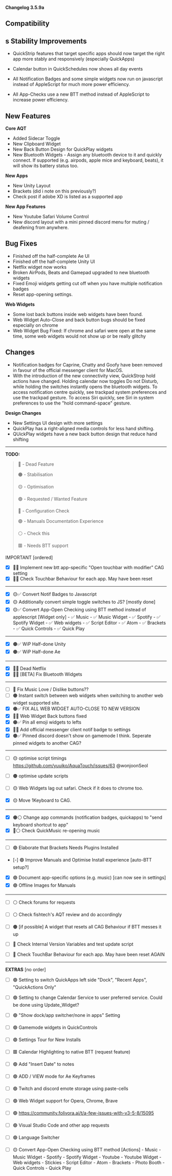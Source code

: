 **Changelog 3.5.9a**

**Compatibility**
-
s
**Stability Improvements**
-
- QuickStrip features that target specific apps should now target the right app more stably and responsively (especially QuickApps)
- Calendar button in QuickSchedules now shows all day events

- All Notification Badges and some simple widgets now run on javascript instead of AppleScript for much more power efficiency.
- All App-Checks use a new BTT method instead of AppleScript to increase power efficiency.


**New Features**
-

**Core AQT**
- Added Sidecar Toggle
- New Clipboard Widget
- New Back Button Design for QuickPlay widgets
- New Bluetooth Widgets - Assign any bluetooth device to it and quickly connect. If supported (e.g. airpods, apple mice and keyboard, beats), it will show its battery status too.

**New Apps**
- New Unity Layout
- Brackets (did i note on this previously?)
- Check post if adobe XD is listed as a supported app

**New App Features**
- New Youtube Safari Volume Control
- New discord layout with a mini pinned discord menu for muting / deafening from anywhere.

**Bug Fixes**
-
- Finished off the half-complete Ae UI
- Finished off the half-complete Unity UI
- Netflix widget now works
- Broken AirPods, Beats and Gamepad upgraded to new bluetooth widgets
- Fixed Emoji widgets getting cut off when you have multiple notification badges
- Reset app-opening settings.

**Web Widgets**
- Some lost back buttons inside web widgets have been found.
- Web Widget Auto-Close and back button bugs should be fixed especially on chrome
- Web Widget Bug Fixed: If chrome and safari were open at the same time, some web widgets would not show up or be really glitchy

**Changes**
-
- Notification badges for Caprine, Chatty and Goofy have been removed in favour of the official messenger client for MacOS.
- With the introduction of the new connectivity view, QuickStrop hold actions have changed. Holding calendar now toggles Do not Disturb, while holding the switches instantly opens the bluetooth widgets. To access notification centre quickly, see trackpad system preferences and use the trackpad gesture. To access Siri quickly, see Siri in system preferences to use the "hold command-space" gesture.

**Design Changes**
- New Settings UI design with more settings
- QuickPlay has a right-aligned media controls for less hand shifting.
- QUickPlay widgets have a new back button design that reduce hand shifting


------------------
**TODO:**

> 🔴 - Dead Feature
> 
> 🟠 - Stabilisation
> 
> 🟡 - Optimisation
> 
> 🟢 - Requested / Wanted Feature
> 
> 🔵 - Configuration Check
> 
> 🟣 - Manuals Documentation Experience
> 
> ⚪️ - Check this
> 
> 🟥 - Needs BTT support

IMPORTANT [ordered]

- [x] 🔵✅ Implement new btt app-specific "Open touchbar with modifier" CAG setting 
- [x] 🔵✅ Check Touchbar Behaviour for each app. May have been reset

----

- [x] 🟡✅ Convert Notif Badges to Javascript
- [x] 🟡   Additionally convert simple toggle switches to JS? [mostly done]
- [x] 🟡✅ Convert App-Open Checking using BTT method instead of applescript [Widget only] 
      - ✅ Music
      - ✅ Music Widget
      - ✅ Spotify
      - ✅ Spotify Widget
      - ✅ Web widgets
      - ✅ Script Editor
      - ✅ Atom
      - ✅ Brackets
      - ✅ Quick Controls
      - ✅ Quick Play

----

- [x] 🟠✅ WiP Half-done Unity 
- [x] 🟠✅ WiP Half-done Ae 

----

- [x] 🔴✅ Dead Netflix 
- [x] 🔴✅ [BETA] Fix Bluetooth Widgets 

----

- [ ] 🔴   Fix Music Love / Dislike buttons??
- [ ] 🟠   Instant switch between web widgets when switching to another web widget supported site.
- [x] 🟠✅ FIX ALL WEB WIDGET AUTO-CLOSE TO NEW VERSION
- [x] 🔴✅ Web Widget Back buttons fixed 
- [x] 🟠✅ Pin all emoji widgets to lefts
- [x] 🔴✅ Add official messenger client notif badge to settings 
- [x] 🟠✅ Pinned discord doesn't show on gamemode I think. Seperate pinned widgets to another CAG?

----

- [ ] 🟡 optimise script timings https://github.com/yuuiko/AquaTouch/issues/63 @wonjoonSeol
- [ ] 🟠 optimise update scripts
- [ ] 🟡 Web Widgets lag out safari. Check if it does to chrome too.
- [x] 🟡 Move 1Keyboard to CAG.


----

- [x] 🟠⚪️ Change app commands (notification badges, quickapps) to "send keyboard shortcut to app"
- [x] 🔴⚪️ Check QuickMusic re-opening music

----

- [ ] 🟣 Elaborate that Brackets Needs Plugins Installed
- [-] 🟣 Improve Manuals and Optimise Install experience [auto-BTT setup?]
- [x] 🟣 Document app-specific options (e.g. music) [can now see in settings]
- [x] 🟣 Offline Images for Manuals

----

- [ ] ⚪️ Check forums for requests
- [ ] ⚪️ Check fishtech's AQT review and do accordingly
- [ ] 🟠 [if possible] A widget that resets all CAG Behaviour if BTT messes it up

- [ ] 🔵 Check Internal Version Variables and test update script
- [ ] 🔵 Check TouchBar Behaviour for each app. May have been reset AGAIN


------------------

**EXTRAS** [no order]

- [ ] 🟢 Setting to switch QuickApps left side "Dock", "Recent Apps", "QuickActions Only"
- [ ] 🟢 Setting to change Calendar Service to user preferred service. Could be done using Update_Widget?
- [ ] 🟢 "Show dock/app switcher/none in apps" Setting
- [ ] 🟢 Gamemode widgets in QuickControls
- [ ] 🟣 Settings Tour for New Installs

- [ ] 🟥 Calendar Highlighting to native BTT (request feature)

- [ ] 🟢 Add "Insert Date" to notes
- [ ] 🟢 ADD / VIEW mode for Ae Keyframes
- [ ] 🟢 Twitch and discord emote storage using paste-cells
- [ ] 🟢 Web Widget support for Opera, Chrome, Brave
- [ ] 🟢 https://community.folivora.ai/t/a-few-issues-with-v3-5-8/15095

- [ ] 🟢 Visual Studio Code and other app requests
- [ ] 🟢 Language Switcher

- [ ] 🟡 Convert App-Open Checking using BTT method [Actions]
      - Music 
      - Music Widget
      - Spotify
      - Spotify Widget
      - Youtube
      - Youtube Widget
      - Web widgets
      - Stickies
      - Script Editor
      - Atom
      - Brackets
      - Photo Booth
      - Quick Controls
      - Quick Play



